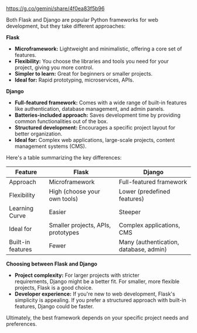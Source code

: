 https://g.co/gemini/share/4f0ea83f5b96

Both Flask and Django are popular Python frameworks for web development, but they take different approaches:

**Flask**

- **Microframework:** Lightweight and minimalistic, offering a core set of features.
- **Flexibility:** You choose the libraries and tools you need for your project, giving you more control.
- **Simpler to learn:** Great for beginners or smaller projects.
- **Ideal for:** Rapid prototyping, microservices, APIs.

**Django**

- **Full-featured framework:** Comes with a wide range of built-in features like authentication, database management, and admin panels.
- **Batteries-included approach:** Saves development time by providing common functionalities out of the box.
- **Structured development:** Encourages a specific project layout for better organization.
- **Ideal for:** Complex web applications, large-scale projects, content management systems (CMS).

Here's a table summarizing the key differences:

|Feature|Flask|Django|
|---|---|---|
|Approach|Microframework|Full-featured framework|
|Flexibility|High (choose your own tools)|Lower (predefined features)|
|Learning Curve|Easier|Steeper|
|Ideal for|Smaller projects, APIs, prototypes|Complex applications, CMS|
|Built-in features|Fewer|Many (authentication, database, admin)|

**Choosing between Flask and Django**

- **Project complexity:** For larger projects with stricter requirements, Django might be a better fit. For smaller, more flexible projects, Flask is a good choice.
- **Developer experience:** If you're new to web development, Flask's simplicity is appealing. If you prefer a structured approach with built-in features, Django could be faster.

Ultimately, the best framework depends on your specific project needs and preferences.